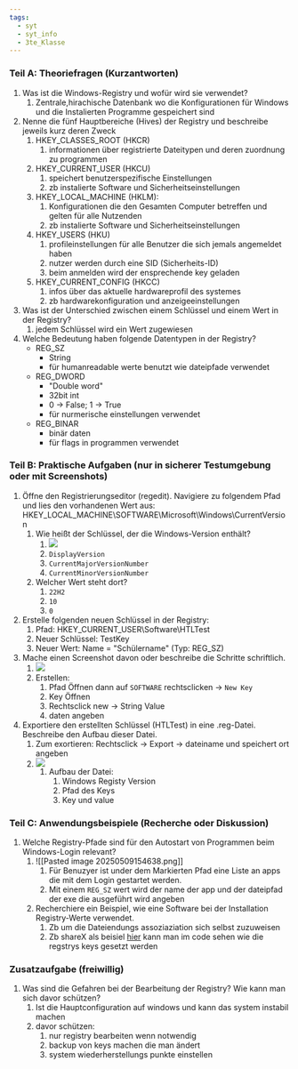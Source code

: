 ```yaml
---
tags:
  - syt
  - syt_info
  - 3te_Klasse
---
```

### Teil A: Theoriefragen (Kurzantworten)
1. Was ist die Windows-Registry und wofür wird sie verwendet?
	1. Zentrale,hirachische Datenbank wo die Konfigurationen für Windows und die Instalierten Programme gespeichert sind
2. Nenne die fünf Hauptbereiche (Hives) der Registry und beschreibe jeweils kurz deren Zweck
	1. HKEY_CLASSES_ROOT (HKCR)
		1. informationen über registrierte Dateitypen und deren zuordnung zu programmen
	2. HKEY_CURRENT_USER (HKCU)
		1. speichert benutzerspezifische Einstellungen
		2. zb instalierte Software und Sicherheitseinstellungen
	3. HKEY_LOCAL_MACHINE (HKLM):
		1. Konfigurationen die den Gesamten Computer betreffen und gelten für alle Nutzenden
		2. zb instalierte Software und Sicherheitseinstellungen
	4. HKEY_USERS (HKU)
		1. profileinstellungen für alle Benutzer die sich jemals angemeldet haben
		2. nutzer werden durch eine SID (Sicherheits-ID)
		3. beim anmelden wird der ensprechende key geladen
	5. HKEY_CURRENT_CONFIG (HKCC)
		1. infos über das aktuelle hardwareprofil des systemes
		2. zb hardwarekonfiguration und anzeigeeinstellungen
3. Was ist der Unterschied zwischen einem Schlüssel und einem Wert in der Registry?
	1. jedem Schlüssel wird ein Wert zugewiesen
4. Welche Bedeutung haben folgende Datentypen in der Registry?
	- REG_SZ
		- String
		- für humanreadable werte benutzt wie dateipfade verwendet
	- REG_DWORD
		- "Double word"
		- 32bit int
		- 0 → False; 1 → True
		- für nurmerische einstellungen verwendet
	- REG_BINAR
		- binär daten
		- für flags in programmen verwendet

### Teil B: Praktische Aufgaben (nur in sicherer Testumgebung oder mit Screenshots)
1. Öffne den Registrierungseditor (regedit). Navigiere zu folgendem Pfad und lies den vorhandenen Wert aus: HKEY_LOCAL_MACHINE\SOFTWARE\Microsoft\Windows\CurrentVersion
	1. Wie heißt der Schlüssel, der die Windows-Version enthält?
		1. ![](https://i.imgur.com/nClXUIw.png)
		2. `DisplayVersion`
		3. `CurrentMajorVersionNumber`
		4. `CurrentMinorVersionNumber`
	2.  Welcher Wert steht dort?
		1. `22H2`
		2. `10`
		3. `0`
2. Erstelle folgenden neuen Schlüssel in der Registry:
	1. Pfad: HKEY_CURRENT_USER\Software\HTLTest
	2. Neuer Schlüssel: TestKey
	3. Neuer Wert: Name = "Schülername" (Typ: REG_SZ)
3. Mache einen Screenshot davon oder beschreibe die Schritte schriftlich.
	1. ![](https://i.imgur.com/4DBzVmi.png)
	2. Erstellen:
		1. Pfad Öffnen dann auf `SOFTWARE` rechtsclicken → `New Key`
		2. Key Öffnen
		3. Rechtsclick new → String Value
		4. daten angeben
4. Exportiere den erstellten Schlüssel (HTLTest) in eine .reg-Datei. Beschreibe den Aufbau dieser Datei.
	1. Zum exortieren: Rechtsclick → Export → dateiname und speichert ort angeben
	2. ![](https://i.imgur.com/wRsyUJq.png)
		1. Aufbau der Datei:
			1. Windows Registy Version
			2. Pfad des Keys
			3. Key und value

### Teil C: Anwendungsbeispiele (Recherche oder Diskussion)
1. Welche Registry-Pfade sind für den Autostart von Programmen beim Windows-Login relevant?
	1. ![[Pasted image 20250509154638.png]]
		1. Für Benuzyer ist under dem Markierten Pfad eine Liste an apps die mit dem Login gestartet werden.
		2. Mit einem `REG_SZ` wert wird der name der app und der dateipfad der exe die ausgeführt wird angeben
	2. Recherchiere ein Beispiel, wie eine Software bei der Installation Registry-Werte verwendet.
		1. Zb um die Dateiendungs assoziaziation sich selbst zuzuweisen
		2. Zb shareX als beisiel [hier](https://github.com/ShareX/ShareX/blob/64299c0d7ab50900590c27e9361574f8bec2ad5c/ShareX.HelpersLib/Helpers/RegistryHelpers.cs#L41) kann man im code sehen wie die regstrys keys gesetzt werden
### Zusatzaufgabe (freiwillig)
1. Was sind die Gefahren bei der Bearbeitung der Registry? Wie kann man sich davor schützen?
	1. Ist die Hauptconfiguration auf windows und kann das system instabil machen
	2. davor schützen:
		1. nur registry bearbeiten wenn notwendig
		2. backup von keys machen die man ändert
		3. system wiederherstellungs punkte einstellen